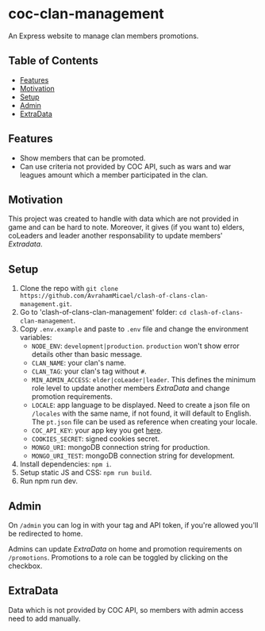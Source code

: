 # coc-clan-management

An Express website to manage clan members promotions.

## Table of Contents

- [Features](#features)
- [Motivation](#motivation)
- [Setup](#setup)
- [Admin](#admin)
- [ExtraData](#extra-data)

## Features

- Show members that can be promoted.
- Can use criteria not provided by COC API, such as wars and war leagues amount which a member participated in the clan.

## Motivation

This project was created to handle with data which are not provided in game and can be hard to note. Moreover, it gives (if you want to) elders, coLeaders and leader another responsability to update members' *Extradata*.

## Setup

1. Clone the repo with `git clone https://github.com/AvrahamMicael/clash-of-clans-clan-management.git`.
2. Go to 'clash-of-clans-clan-management' folder: `cd clash-of-clans-clan-management`.
3. Copy `.env.example` and paste to `.env` file and change the environment variables:
    * `NODE_ENV`: `development|production`. `production` won't show error details other than basic message.
    * `CLAN_NAME`: your clan's name.
    * `CLAN_TAG`: your clan's tag without `#`.
    * `MIN_ADMIN_ACCESS`: `elder|coLeader|leader`. This defines the minimum role level to update another members *ExtraData* and change promotion requirements.
    * `LOCALE`: app language to be displayed. Need to create a json file on `/locales` with the same name, if not found, it will default to English. The `pt.json` file can be used as reference when creating your locale.  
    * `COC_API_KEY`: your app key you get [here](https://developer.clashofclans.com).
    * `COOKIES_SECRET`: signed cookies secret.
    * `MONGO_URI`: mongoDB connection string for production.
    * `MONGO_URI_TEST`: mongoDB connection string for development.
4. Install dependencies: `npm i`.
5. Setup static JS and CSS: `npm run build`.
6. Run npm run dev.

## Admin

On `/admin` you can log in with your tag and API token, if you're allowed you'll be redirected to home.

Admins can update *ExtraData* on home and promotion requirements on `/promotions`. Promotions to a role can be toggled by clicking on the checkbox.

## ExtraData

Data which is not provided by COC API, so members with admin access need to add manually.
